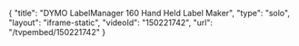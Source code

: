 {
    "title": "DYMO LabelManager 160 Hand Held Label Maker",
    "type": "solo",
    "layout": "iframe-static",
    "videoId": "150221742",
    "url": "\/tvpembed\/150221742"
}